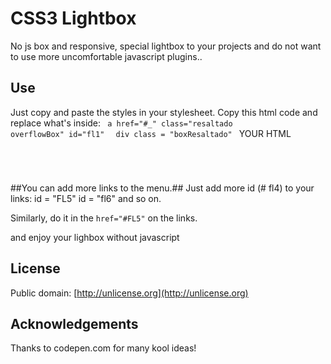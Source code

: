# CSS3 Lightbox #

No js box and responsive, special lightbox to your projects and do not want to use more uncomfortable javascript plugins..

## Use ##

Just copy and paste the styles in your stylesheet. Copy this html code and replace what's inside:
<code> a href="#_" class="resaltado overflowBox" id="fl1" </code>
<code> div class = "boxResaltado" </code>
YOUR HTML
<code>
</div>
</a>    
</code>

##You can add more links to the menu.##
Just add more id (# fl4) to your links: id = "FL5" id = "fl6" and so on.

Similarly, do it in the <code>href="#FL5"</code> on the links.

and enjoy your lighbox without javascript

## License ##

Public domain: [http://unlicense.org](http://unlicense.org)

## Acknowledgements ##

Thanks to codepen.com for many kool ideas!
